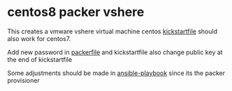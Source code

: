 # centos8 packer vshere 

This creates a vmware vshere virtual machine centos [kickstartfile](http/ks_test.cfg) should also work for centos7.

Add new password in [packerfile](packer.json) and kickstartfile also change public key at the end of kickstartfile

Some adjustments should be made in [ansible-playbook](server-lite.yml) since its the packer provisioner
